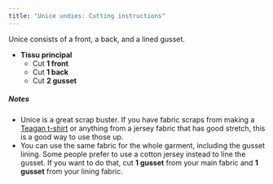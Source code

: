 ```yaml
---
title: "Unice undies: Cutting instructions"
---
```


Unice consists of a front, a back, and a lined gusset.

- **Tissu principal**
  - Cut **1 front**
  - Cut **1 back**
  - Cut **2 gusset**

<Note>

##### Notes

- Unice is a great scrap buster. If you have fabric scraps from making a [Teagan t-shirt](/designs/teagan/) or anything from a jersey fabric that has good stretch, this is a good way to use those up.
- You can use the same fabric for the whole garment, including the gusset lining. Some people prefer to use a cotton jersey instead to line the gusset. If you want to do that, cut **1 gusset** from your main fabric and **1 gusset** from your lining fabric.

</Note>
